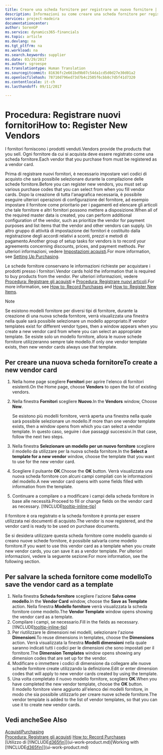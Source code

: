 ```yaml
---
title: Creare una scheda fornitore per registrare un nuovo fornitore | Documenti Microsoft
description: Informazioni su come creare una scheda fornitore per registrare un nuovo fornitore.
services: project-madeira
documentationcenter: 
author: SorenGP
ms.service: dynamics365-financials
ms.topic: article
ms.devlang: na
ms.tgt_pltfrm: na
ms.workload: na
ms.search.keywords: supplier
ms.date: 03/29/2017
ms.author: sgroespe
ms.translationtype: Human Translation
ms.sourcegitcommit: 81636fc2e661bd9b07c54da1cd5d0d27e30d01a2
ms.openlocfilehash: 78710d796ed73d7b4c2505f6cbb8c7d5f41d7320
ms.contentlocale: it-ch
ms.lasthandoff: 09/11/2017

---
```

# <a name="how-to-register-new-vendors"></a><span data-ttu-id="e8ad0-103">Procedura: Registrare nuovi fornitori</span><span class="sxs-lookup"><span data-stu-id="e8ad0-103">How to: Register New Vendors</span></span>
<span data-ttu-id="e8ad0-104">I fornitori forniscono i prodotti venduti.</span><span class="sxs-lookup"><span data-stu-id="e8ad0-104">Vendors provide the products that you sell.</span></span> <span data-ttu-id="e8ad0-105">Ogni fornitore da cui si acquista deve essere registrato come una scheda fornitore.</span><span class="sxs-lookup"><span data-stu-id="e8ad0-105">Each vendor that you purchase from must be registered as a vendor card.</span></span>

<span data-ttu-id="e8ad0-106">Prima di registrare nuovi fornitori, è necessario impostare vari codici di acquisto che sarà possibile selezionare durante la compilazione delle schede fornitore.</span><span class="sxs-lookup"><span data-stu-id="e8ad0-106">Before you can register new vendors, you must set up various purchase codes that you can select from when you fill vendor cards.</span></span> <span data-ttu-id="e8ad0-107">Dopo la creazione di tutta l'anagrafica necessaria, è possibile eseguire ulteriori operazioni di configurazione del fornitore, ad esempio impostare il fornitore come prioritario per i pagamenti ed elencare gli articoli che tale fornitore e altri fornitori possono mettere a disposizione.</span><span class="sxs-lookup"><span data-stu-id="e8ad0-107">When all of the required master data is created, you can perform additional configuration of the vendor, such as prioritize the vendor for payment purposes and list items that the vendor and other vendors can supply.</span></span> <span data-ttu-id="e8ad0-108">Un altro gruppo di attività di impostazione dei fornitori è costituito dalla registrazione degli accordi relativi a sconti, prezzi e metodi di pagamento.</span><span class="sxs-lookup"><span data-stu-id="e8ad0-108">Another group of setup tasks for vendors is to record your agreements concerning discounts, prices, and payment methods.</span></span> <span data-ttu-id="e8ad0-109">Per ulteriori informazioni, vedere [Impostazioni acquisti](purchasing-setup-purchasing.md).</span><span class="sxs-lookup"><span data-stu-id="e8ad0-109">For more information, see [Setting Up Purchasing](purchasing-setup-purchasing.md).</span></span>

<span data-ttu-id="e8ad0-110">Le schede fornitore conservano le informazioni richieste per acquistare i prodotti presso i fornitori.</span><span class="sxs-lookup"><span data-stu-id="e8ad0-110">Vendor cards hold the information that is required to buy products from the vendor.</span></span> <span data-ttu-id="e8ad0-111">Per ulteriori informazioni, vedere [Procedura: Registrare gli acquisti](purchasing-how-record-purchases.md) e [Procedura: Registrare nuovi articoli](inventory-how-register-new-items.md).</span><span class="sxs-lookup"><span data-stu-id="e8ad0-111">For more information, see [How to: Record Purchases](purchasing-how-record-purchases.md) and [How to: Register New Items](inventory-how-register-new-items.md).</span></span>

> [!NOTE]  
>   <span data-ttu-id="e8ad0-112">Se esistono modelli fornitore per diversi tipi di fornitore, durante la creazione di una nuova scheda fornitore, verrà visualizzata una finestra nella quale sarà possibile selezionare un modello appropriato.</span><span class="sxs-lookup"><span data-stu-id="e8ad0-112">If vendor templates exist for different vendor types, then a window appears when you create a new vendor card from where you can select an appropriate template.</span></span> <span data-ttu-id="e8ad0-113">Se esiste solo un modello fornitore, allora le nuove schede fornitore utilizzeranno sempre tale modello.</span><span class="sxs-lookup"><span data-stu-id="e8ad0-113">If only one vendor template exists, then new vendor cards always use that template.</span></span>

## <a name="to-create-a-new-vendor-card"></a><span data-ttu-id="e8ad0-114">Per creare una nuova scheda fornitore</span><span class="sxs-lookup"><span data-stu-id="e8ad0-114">To create a new vendor card</span></span>
1. <span data-ttu-id="e8ad0-115">Nella home page scegliere **Fornitori** per aprire l'elenco di fornitori esistenti.</span><span class="sxs-lookup"><span data-stu-id="e8ad0-115">On the Home page, choose **Vendors** to open the list of existing vendors.</span></span>  
2. <span data-ttu-id="e8ad0-116">Nella finestra **Fornitori** scegliere **Nuovo**.</span><span class="sxs-lookup"><span data-stu-id="e8ad0-116">In the **Vendors** window, Choose **New**.</span></span>

    <span data-ttu-id="e8ad0-117">Se esistono più modelli fornitore, verrà aperta una finestra nella quale sarà possibile selezionare un modello.</span><span class="sxs-lookup"><span data-stu-id="e8ad0-117">If more than one vendor template exists, then a window opens from which you can select a vendor template.</span></span> <span data-ttu-id="e8ad0-118">In questo caso, seguire i due passaggi successivi.</span><span class="sxs-lookup"><span data-stu-id="e8ad0-118">In that case, follow the next two steps.</span></span>
3. <span data-ttu-id="e8ad0-119">Nella finestra **Selezionare un modello per un nuovo fornitore** scegliere il modello da utilizzare per la nuova scheda fornitore.</span><span class="sxs-lookup"><span data-stu-id="e8ad0-119">In the **Select a template for a new vendor** window, choose the template that you want to use for the new vendor card.</span></span>
4. <span data-ttu-id="e8ad0-120">Scegliere il pulsante **OK**.</span><span class="sxs-lookup"><span data-stu-id="e8ad0-120">Choose the **OK** button.</span></span> <span data-ttu-id="e8ad0-121">Verrà visualizzata una nuova scheda fornitore con alcuni campi compilati con le informazioni del modello.</span><span class="sxs-lookup"><span data-stu-id="e8ad0-121">A new vendor card opens with some fields filled with information from the template.</span></span>
5. <span data-ttu-id="e8ad0-122">Continuare a compilare o a modificare i campi della scheda fornitore in base alle necessità.</span><span class="sxs-lookup"><span data-stu-id="e8ad0-122">Proceed to fill or change fields on the vendor card as necessary.</span></span> [!INCLUDE[tooltip-inline-tip](includes/tooltip-inline-tip_md.md)]

<span data-ttu-id="e8ad0-123">Il fornitore è ora registrato e la scheda fornitore è pronta per essere utilizzata nei documenti di acquisto.</span><span class="sxs-lookup"><span data-stu-id="e8ad0-123">The vendor is now registered, and the vendor card is ready to be used on purchase documents.</span></span>

<span data-ttu-id="e8ad0-124">Se si desidera utilizzare questa scheda fornitore come modello quando si creano nuove schede fornitore, è possibile salvarla come modello fornitore.</span><span class="sxs-lookup"><span data-stu-id="e8ad0-124">If you want to use this vendor card as a template when you create new vendor cards, you can save it as a vendor template.</span></span> <span data-ttu-id="e8ad0-125">Per ulteriori informazioni, vedere la seguente sezione:</span><span class="sxs-lookup"><span data-stu-id="e8ad0-125">For more information, see the following section.</span></span>

## <a name="to-save-the-vendor-card-as-a-template"></a><span data-ttu-id="e8ad0-126">Per salvare la scheda fornitore come modello</span><span class="sxs-lookup"><span data-stu-id="e8ad0-126">To save the vendor card as a template</span></span>
1. <span data-ttu-id="e8ad0-127">Nella finestra **Scheda fornitore** scegliere l'azione **Salva come modello**.</span><span class="sxs-lookup"><span data-stu-id="e8ad0-127">In the **Vendor Card** window, choose the **Save as Template** action.</span></span> <span data-ttu-id="e8ad0-128">Nella finestra **Modello fornitore** verrà visualizzata la scheda fornitore come modello.</span><span class="sxs-lookup"><span data-stu-id="e8ad0-128">The **Vendor Template** window opens showing the vendor card as a template.</span></span>
2. <span data-ttu-id="e8ad0-129">Compilare i campi, se necessario.</span><span class="sxs-lookup"><span data-stu-id="e8ad0-129">Fill in the fields as necessary.</span></span> [!INCLUDE[tooltip-inline-tip](includes/tooltip-inline-tip_md.md)]
3. <span data-ttu-id="e8ad0-130">Per riutilizzare le dimensioni nei modelli, selezionare l'azione **Dimensioni**.</span><span class="sxs-lookup"><span data-stu-id="e8ad0-130">To reuse dimensions in templates, choose the **Dimensions** action.</span></span> <span data-ttu-id="e8ad0-131">Verrà visualizzata la finestra **Modelli dimensioni** nella quale saranno indicati tutti i codici per le dimensioni che sono impostati per il fornitore.</span><span class="sxs-lookup"><span data-stu-id="e8ad0-131">The **Dimension Templates** window opens showing any dimension codes that are set up for the vendor.</span></span>
4. <span data-ttu-id="e8ad0-132">Modificare o immettere i codici di dimensione da collegare alle nuove schede fornitore create utilizzando la definizione.</span><span class="sxs-lookup"><span data-stu-id="e8ad0-132">Edit or enter dimension codes that will apply to new vendor cards created by using the template.</span></span>
5. <span data-ttu-id="e8ad0-133">Una volta completato il nuovo modello fornitore, scegliere **OK**.</span><span class="sxs-lookup"><span data-stu-id="e8ad0-133">When you have completed the new vendor template, choose the **OK** button.</span></span>  
   <span data-ttu-id="e8ad0-134">Il modello fornitore viene aggiunto all'elenco dei modelli fornitore, in modo che sia possibile utilizzarlo per creare nuove schede fornitore.</span><span class="sxs-lookup"><span data-stu-id="e8ad0-134">The vendor template is added to the list of vendor templates, so that you can use it to create new vendor cards.</span></span>

## <a name="see-also"></a><span data-ttu-id="e8ad0-135">Vedi anche</span><span class="sxs-lookup"><span data-stu-id="e8ad0-135">See Also</span></span>
[<span data-ttu-id="e8ad0-136">Acquisti</span><span class="sxs-lookup"><span data-stu-id="e8ad0-136">Purchasing</span></span>](purchasing-manage-purchasing.md)  
<span data-ttu-id="e8ad0-137">[Procedura: Registrare gli acquisti](purchasing-how-record-purchases.md) </span><span class="sxs-lookup"><span data-stu-id="e8ad0-137">[How to: Record Purchases](purchasing-how-record-purchases.md) </span></span>  
<span data-ttu-id="e8ad0-138">[Utilizzo di [!INCLUDE[d365fin](includes/d365fin_md.md)]](ui-work-product.md)</span><span class="sxs-lookup"><span data-stu-id="e8ad0-138">[Working with [!INCLUDE[d365fin](includes/d365fin_md.md)]](ui-work-product.md)</span></span>  

